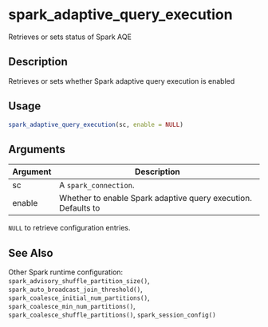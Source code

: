 # spark_adaptive_query_execution


Retrieves or sets status of Spark AQE




## Description

Retrieves or sets whether Spark adaptive query execution is enabled





## Usage
```r
spark_adaptive_query_execution(sc, enable = NULL)
```




## Arguments


Argument      |Description
------------- |----------------
sc | A ``spark_connection``.
enable | Whether to enable Spark adaptive query execution. Defaults to
``NULL`` to retrieve configuration entries.







## See Also

Other Spark runtime configuration: 
`spark_advisory_shuffle_partition_size()`,
`spark_auto_broadcast_join_threshold()`,
`spark_coalesce_initial_num_partitions()`,
`spark_coalesce_min_num_partitions()`,
`spark_coalesce_shuffle_partitions()`,
`spark_session_config()`




